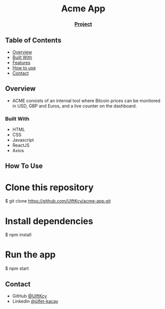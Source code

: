 <h1 align="center">Acme App</h1>


<div align="center">
  <h3>
    <a href="https://acme-app-one.vercel.app/" target="_blank">
      Project
    </a>
  </h3>
</div>

<!-- TABLE OF CONTENTS -->

## Table of Contents

- [Overview](#overview)
- [Built With](#built-with)
- [Features](#features)
- [How to use](#how-to-use)
- [Contact](#contact)

<!-- OVERVIEW -->

## Overview

- ACME consists of an internal tool where Bitcoin prices can be monitored in USD, GBP and Euros, and a live counter on the dashboard.

### Built With

- HTML
- CSS
- Javascript
- ReactJS
- Axios

## How To Use

# Clone this repository
$ git clone https://github.com/UlftKcy/acme-app.git
# Install dependencies
  $ npm install
# Run the app
  $ npm start

## Contact

- GitHub [@UlftKcy](https://github.com/UlftKcy)
- Linkedin [@ülfet-kacay](https://www.linkedin.com/in/ulfet-kacay/)
